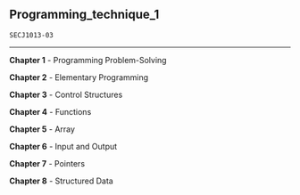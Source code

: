 ## Programming_technique_1

`SECJ1013-03`

---
**Chapter 1** - Programming Problem-Solving

**Chapter 2** - Elementary Programming

**Chapter 3** - Control Structures

**Chapter 4** - Functions

**Chapter 5** - Array

**Chapter 6** - Input and Output

**Chapter 7** - Pointers

**Chapter 8** - Structured Data
